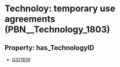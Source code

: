 # Technoloy: __temporary use agreements__ (PBN__Technology_1803)

## Property: has_TechnologyID

* [Q321839](Q321839)

